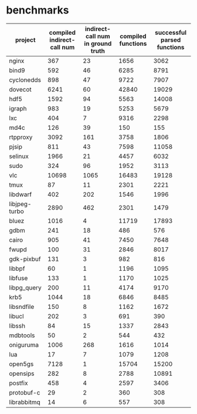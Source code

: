 # benchmarks

| project | compiled indirect-call num | indirect-call num in ground truth | compiled functions  | successful parsed functions |
| ---- |----|----|---- | ---- |
| nginx | 367 | 23 | 1656 | 3062 |
| bind9 | 592 | 46 | 6285 | 8791 |
| cyclonedds | 898 | 47 | 9722 | 7907 |
| dovecot | 6241 | 60 | 42840 | 19029 |
| hdf5 | 1592 | 94 | 5563 | 14008 |
| igraph | 983 | 19 | 5253 | 5679 |
| lxc | 404 | 7 | 9316 | 2298 |
| md4c | 126 | 39 | 150 | 155 |
| rtpproxy | 3092 | 161 | 3758 | 1806 |
| pjsip | 811 | 43 | 7598 | 11058 |
| selinux | 1966 | 21 | 4457 | 6032 |
| sudo | 324 | 96 | 1952 | 3113 |
| vlc | 10698 | 1065 | 16483 | 19128 |
| tmux | 87 | 11 | 2301 | 2221 |
| libdwarf | 402 | 202 | 1546 | 1996 |
| libjpeg-turbo | 2890 | 462 | 2301 | 1479 |
| bluez | 1016 | 4 | 11719 | 17893 |
| gdbm | 241 | 18 | 486 | 576 |
| cairo | 905 | 41 | 7450 | 7648 |
| fwupd | 100 | 31 | 2846 | 8017 |
| gdk-pixbuf | 131 | 3 | 982 | 816 |
| libbpf | 60 | 1 | 1196 | 1095 |
| libfuse | 133 | 1 | 1170 | 1025 |
| libpg_query | 200 | 11 | 4174 | 9170 |
| krb5 | 1044 | 18 | 6846 | 8485 |
| libsndfile | 150 | 8 | 1162 | 1672 |
| libucl | 202 | 3 | 691 | 390 |
| libssh | 84 | 15 | 1337 | 2843 |
| mdbtools | 50 | 2 | 544 | 432 |
| oniguruma | 1006 | 268 | 1616 | 1014 |
| lua | 17 | 7 | 1079 | 1208 |
| open5gs | 7128 | 1 | 15704 | 15200 |
| opensips | 282 | 8 | 2788 | 10891 |
| postfix | 458 | 4 | 2597 | 3406 |
| protobuf-c | 29 | 2 | 360 | 308 |
| librabbitmq | 14 | 6 | 557 | 308 |

